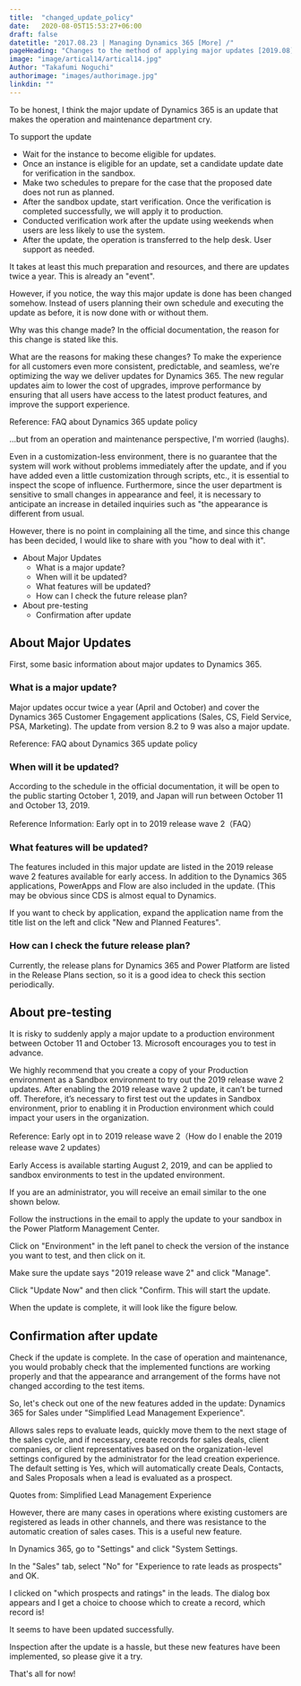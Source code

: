 ```yaml
---
title:  "changed_update_policy"
date:   2020-08-05T15:53:27+06:00
draft: false
datetitle: "2017.08.23 | Managing Dynamics 365 [More] /"
pageHeading: "Changes to the method of applying major updates [2019.08]"
image: "image/artical14/artical14.jpg"
Author: "Takafumi Noguchi"
authorimage: "images/authorimage.jpg"
linkdin: ""
---
```

<!-- Intro  -->
To be honest, I think the major update of Dynamics 365 is an update that makes the operation and maintenance department cry.

To support the update
* Wait for the instance to become eligible for updates.
* Once an instance is eligible for an update, set a candidate update date for verification in the sandbox.
* Make two schedules to prepare for the case that the proposed date does not run as planned.
* After the sandbox update, start verification. Once the verification is completed successfully, we will apply it to production.
* Conducted verification work after the update using weekends when users are less likely to use the system.
* After the update, the operation is transferred to the help desk. User support as needed.

It takes at least this much preparation and resources, and there are updates twice a year. This is already an "event".

However, if you notice, the way this major update is done has been changed somehow. Instead of users planning their own schedule and executing the update as before, it is now done with or without them.

Why was this change made? In the official documentation, the reason for this change is stated like this.

<!-- Quate Box -->
What are the reasons for making these changes?
To make the experience for all customers even more consistent, predictable, and seamless, we're optimizing the way we deliver updates for Dynamics 365. The new regular updates aim to lower the cost of upgrades, improve performance by ensuring that all users have access to the latest product features, and improve the support experience.

Reference: FAQ about Dynamics 365 update policy

...but from an operation and maintenance perspective, I'm worried (laughs).

Even in a customization-less environment, there is no guarantee that the system will work without problems immediately after the update, and if you have added even a little customization through scripts, etc., it is essential to inspect the scope of influence. Furthermore, since the user department is sensitive to small changes in appearance and feel, it is necessary to anticipate an increase in detailed inquiries such as "the appearance is different from usual.

However, there is no point in complaining all the time, and since this change has been decided, I would like to share with you "how to deal with it".

<!-- Table Of content -->
* About Major Updates
  * What is a major update?
  * When will it be updated?
  * What features will be updated?
  * How can I check the future release plan?
* About pre-testing
  * Confirmation after update

## About Major Updates
First, some basic information about major updates to Dynamics 365.

### What is a major update?
Major updates occur twice a year (April and October) and cover the Dynamics 365 Customer Engagement applications (Sales, CS, Field Service, PSA, Marketing). The update from version 8.2 to 9 was also a major update.

Reference: FAQ about Dynamics 365 update policy

### When will it be updated?
According to the schedule in the official documentation, it will be open to the public starting October 1, 2019, and Japan will run between October 11 and October 13, 2019.

Reference Information: Early opt in to 2019 release wave 2（FAQ）

### What features will be updated?
The features included in this major update are listed in the 2019 release wave 2 features available for early access. In addition to the Dynamics 365 applications, PowerApps and Flow are also included in the update. (This may be obvious since CDS is almost equal to Dynamics.

If you want to check by application, expand the application name from the title list on the left and click "New and Planned Features".

<!-- Image= update05.png -->

### How can I check the future release plan?
Currently, the release plans for Dynamics 365 and Power Platform are listed in the Release Plans section, so it is a good idea to check this section periodically.

## About pre-testing
It is risky to suddenly apply a major update to a production environment between October 11 and October 13. Microsoft encourages you to test in advance.

<!-- Quate Box -->
We highly recommend that you create a copy of your Production environment as a Sandbox environment to try out the 2019 release wave 2 updates. After enabling the 2019 release wave 2 update, it can’t be turned off. Therefore, it’s necessary to first test out the updates in Sandbox environment, prior to enabling it in Production environment which could impact your users in the organization.

Reference: Early opt in to 2019 release wave 2（How do I enable the 2019 release wave 2 updates）

Early Access is available starting August 2, 2019, and can be applied to sandbox environments to test in the updated environment.

If you are an administrator, you will receive an email similar to the one shown below.
<!-- Image= update01.png -->

Follow the instructions in the email to apply the update to your sandbox in the Power Platform Management Center.

Click on "Environment" in the left panel to check the version of the instance you want to test, and then click on it.
<!-- Image= update02.png -->

Make sure the update says "2019 release wave 2" and click "Manage".
<!-- Image= update03.png -->

Click "Update Now" and then click "Confirm. This will start the update.
<!-- Image= update04.png -->

When the update is complete, it will look like the figure below.
<!-- Image= update06.png -->

## Confirmation after update
Check if the update is complete. In the case of operation and maintenance, you would probably check that the implemented functions are working properly and that the appearance and arrangement of the forms have not changed according to the test items.

So, let's check out one of the new features added in the update: Dynamics 365 for Sales under "Simplified Lead Management Experience".

<!-- Quate Box -->
Allows sales reps to evaluate leads, quickly move them to the next stage of the sales cycle, and if necessary, create records for sales deals, client companies, or client representatives based on the organization-level settings configured by the administrator for the lead creation experience. The default setting is Yes, which will automatically create Deals, Contacts, and Sales Proposals when a lead is evaluated as a prospect.

Quotes from: Simplified Lead Management Experience

However, there are many cases in operations where existing customers are registered as leads in other channels, and there was resistance to the automatic creation of sales cases. This is a useful new feature.

In Dynamics 365, go to "Settings" and click "System Settings.
<!-- Image= update08.png -->

In the "Sales" tab, select "No" for "Experience to rate leads as prospects" and OK.
<!-- Image= update07.png -->

I clicked on "which prospects and ratings" in the leads. The dialog box appears and I get a choice to choose which to create a record, which record is!
<!-- Image= update09.png -->

It seems to have been updated successfully.

Inspection after the update is a hassle, but these new features have been implemented, so please give it a try.

That's all for now!